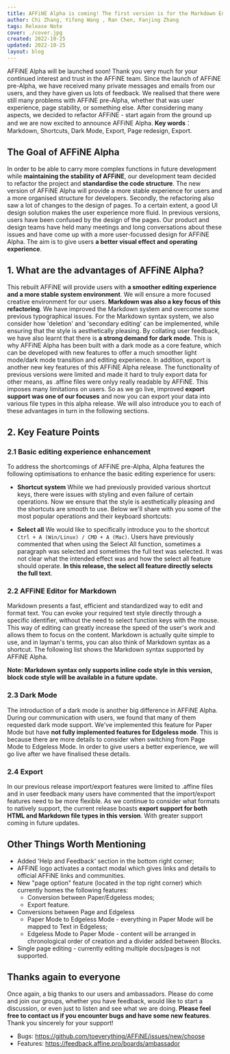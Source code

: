 ```yaml
---
title: AFFiNE Alpha is coming! The first version is for the Markdown Editor!
author: Chi Zhang, Yifeng Wang , Ran Chen, Fanjing Zhang
tags: Release Note
cover: ./cover.jpg
created: 2022-10-25
updated: 2022-10-25
layout: blog
---
```


AFFiNE Alpha will be launched soon! Thank you very much for your continued interest and trust in the AFFiNE team.
Since the launch of AFFiNE pre-Alpha, we have received many private messages and emails from our users, and they have given us lots of feedback. We realised that there were still many problems with AFFiNE pre-Alpha, whether that was user experience, page stability, or something else. After considering many aspects, we decided to refactor AFFiNE - start again from the ground up and we are now excited to announce AFFiNE Alpha.
**Key words**：Markdown, Shortcuts, Dark Mode, Export, Page redesign, Export.

## The Goal of AFFiNE Alpha

  In order to be able to carry more complex functions in future development while **maintaining the stability of AFFiNE**, our development team decided to refactor the project and **standardise the code structure**. The new version of AFFiNE Alpha will provide a more stable experience for users and a more organised structure for developers.
  Secondly, the refactoring also saw a lot of changes to the design of pages. To a certain extent, a good UI design solution makes the user experience more fluid. In previous versions, users have been confused by the design of the pages. Our product and design teams have held many meetings and long conversations about these issues and have come up with a more user-focussed design for AFFiNE Alpha. The aim is to give users **a better visual effect and operating experience**.
  
## 1. What are the advantages of AFFiNE Alpha?

  This rebuilt AFFiNE will provide users with **a smoother editing experience and a more stable system environment**. We will ensure a more focused creative environment for our users. **Markdown was also a key focus of this refactoring**. We have improved the Markdown system and overcome some previous typographical issues. For the Markdown syntax system, we also consider how 'deletion' and 'secondary editing' can be implemented, while ensuring that the style is aesthetically pleasing.
  By collating user feedback, we have also learnt that there is **a strong demand for dark mode**. This is why AFFiNE Alpha has been built with a dark mode as a core feature, which can be developed with new features to offer a much smoother light mode/dark mode transition and editing experience. In addition, export is another new key features of this AFFiNE Alpha release. The functionality of previous versions were limited and made it hard to truly export data for other means, as .affine files were onlyy really readable by AFFiNE. This imposes many limitations on users. So as we go live, improved **export support was one of our focuses** and now you can export your data into various file types in this alpha release. We will also introduce you to each of these advantages in turn in the following sections.
  
## 2. Key Feature Points
### 2.1 Basic editing experience enhancement
  To address the shortcomings of AFFiNE pre-Alpha, Alpha features the following optimisations to enhance the basic editing experience for users:
  - **Shortcut system**
    While we had previously provided various shortcut keys, there were issues with styling and even failure of certain operations. Now we ensure that the style is aesthetically pleasing and the shortcuts are smooth to use. Below we'll share with you some of the most popular operations and their keyboard shortcuts:

  - **Select all**
    We would like to specifically introduce you to the shortcut `Ctrl + A (Win/Linux) / CMD + A (Mac)`. Users have previously commented that when using the Select All function, sometimes a paragraph was selected and sometimes the full text was selected. It was not clear what the intended effect was and how the select all feature should operate. **In this release, the select all feature directly selects the full text**.

### 2.2 AFFiNE Editor for Markdown
  Markdown presents a fast, efficient and standardized way to edit and format text. You can evoke your required text style directly through a specific identifier, without the need to select function keys with the mouse. This way of editing can greatly increase the speed of the user's work and allows them to focus on the content.
  Markdown is actually quite simple to use, and in layman's terms, you can also think of Markdown syntax as a shortcut. The following list shows the Markdown syntax supported by AFFiNE Alpha.
  
  **Note: Markdown syntax only supports inline code style in this version, block code style will be available in a future update.**
  
### 2.3 Dark Mode
  The introduction of a dark mode is another big difference in AFFiNE Alpha. During our communication with users, we found that many of them requested dark mode support. We've implemented this feature for Paper Mode but have **not fully implemented features for Edgeless mode**. This is because there are more details to consider when switching from Page Mode to Edgeless Mode. In order to give users a better experience, we will go live after we have finalised these details.

### 2.4 Export
  In our previous release import/export features were limited to .affine files and in user feedback many users have commented that the import/export features need to be more flexible. As we continue to consider what formats to natively support, the current release boasts **export support for both HTML and Markdown file types in this version**. With greater support coming in future updates.
  
## Other Things Worth Mentioning
- Added 'Help and Feedback' section in the bottom right corner;
- AFFiNE logo activates a contact modal which gives links and details to official AFFiNE links and communities.
- New "page option" feature (located in the top right corner) which currently homes the following features:
  - Conversion between Paper/Edgeless modes;
  - Export feature.
- Conversions between Page and Edgeless
  - Paper Mode to Edgeless Mode - everything in Paper Mode will be mapped to Text in Edgeless;
  - Edgeless Mode to Paper Mode -  content will be arranged in chronological order of creation and a divider added between Blocks.
- Single page editing - currently editing multiple docs/pages is not supported.

## Thanks again to everyone
Once again, a big thanks to our users and ambassadors. Please do come and join our groups, whether you have feedback, would like to start a discussion, or even just to listen and see what we are doing.
**Please feel free to contact us if you encounter bugs and have some new features**. Thank you sincerely for your support!
- Bugs: https://github.com/toeverything/AFFiNE/issues/new/choose
- Features: https://feedback.affine.pro/boards/ambassador
